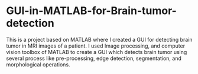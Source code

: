 # GUI-in-MATLAB-for-Brain-tumor-detection
This is a project based on MATLAB where I created a GUI for detecting brain tumor in MRI images of a patient. I used Image processing, and computer vision toolbox of MATLAB to create a GUI which detects brain tumor using several process like pre-processing, edge detection, segmentation, and morphological operations.
